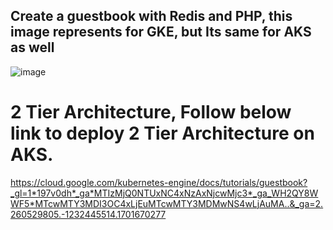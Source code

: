 ## Create a guestbook with Redis and PHP, this image represents for GKE, but Its same for AKS as well

![image](https://github.com/jalaluddinmohammed/DevOps-Diary/assets/145260536/f5a7986c-ad59-4a1c-8c64-397d7a6fba49)

# 2 Tier Architecture, Follow below link to deploy 2 Tier Architecture on AKS.
https://cloud.google.com/kubernetes-engine/docs/tutorials/guestbook?_gl=1*197v0dh*_ga*MTIzMjQ0NTUxNC4xNzAxNjcwMjc3*_ga_WH2QY8WWF5*MTcwMTY3MDI3OC4xLjEuMTcwMTY3MDMwNS4wLjAuMA..&_ga=2.260529805.-1232445514.1701670277













